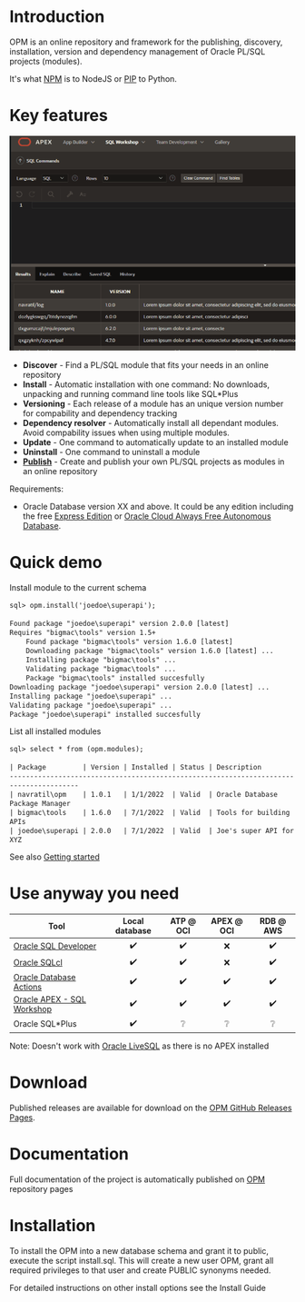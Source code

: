 # Introduction
OPM is an online repository and framework for the publishing, discovery, installation, version and dependency management of Oracle PL/SQL projects (modules). 

It's what [NPM](https://nodejs.org/en/knowledge/getting-started/npm/what-is-npm/) is to NodeJS or [PIP](https://pypi.org/project/pip/) to Python.

# Key features

![demo-in-apex](/docs/assets/demo-apex.gif)

- **Discover** - Find a PL/SQL module that fits your needs in an online repository
- **Install** - Automatic installation with one command: No downloads, unpacking and running command line tools like SQL*Plus
- **Versioning** - Each release of a module has an unique version number for compability and dependency tracking
- **Dependency resolver** - Automatically install all dependant modules. Avoid compability issues when using multiple modules.
- **Update** - One command to automatically update to an installed module
- **Uninstall** - One command to uninstall a module
- [**Publish**](/docs/publish.md) - Create and publish your own PL/SQL projects as modules in an online repository

Requirements:
- Oracle Database version XX and above. It could be any edition including the free [Express Edition](https://www.oracle.com/database/technologies/appdev/xe.html) or [Oracle Cloud Always Free Autonomous Database](https://www.oracle.com/cloud/free/).

# Quick demo

Install module to the current schema

    sql> opm.install('joedoe\superapi');
    
    Found package "joedoe\superapi" version 2.0.0 [latest]
    Requires "bigmac\tools" version 1.5+
        Found package "bigmac\tools" version 1.6.0 [latest]
        Downloading package "bigmac\tools" version 1.6.0 [latest] ...
        Installing package "bigmac\tools" ...
        Validating package "bigmac\tools" ...
        Package "bigmac\tools" installed succesfully
    Downloading package "joedoe\superapi" version 2.0.0 [latest] ...
    Installing package "joedoe\superapi" ...
    Validating package "joedoe\superapi" ...
    Package "joedoe\superapi" installed succesfully

List all installed modules

    sql> select * from (opm.modules);
    
    | Package         | Version | Installed | Status | Description
    ---------------------------------------------------------------------------------------
    | navratil\opm    | 1.0.1   | 1/1/2022  | Valid  | Oracle Database Package Manager
    | bigmac\tools    | 1.6.0   | 7/1/2022  | Valid  | Tools for building APIs
    | joedoe\superapi | 2.0.0   | 7/1/2022  | Valid  | Joe's super API for XYZ

See also [Getting started](get-started.md)

# Use anyway you need

Tool | Local database | ATP @ OCI | APEX @ OCI | RDB @ AWS 
--- |:---:|:---:|:---:|:---:
[Oracle SQL Developer](https://www.oracle.com/database/technologies/appdev/sqldeveloper-landing.html) | ✔️ | ✔️ | :x: | ✔️ 
[Oracle SQLcl](https://www.oracle.com/database/technologies/appdev/sqlcl.html) | ✔️ | ✔️ | :x: | ✔️ 
[Oracle Database Actions](https://www.oracle.com/database/technologies/appdev/db-actions.html) | ✔️ | ✔️ | ✔️ | ✔️ 
[Oracle APEX - SQL Workshop](https://apex.oracle.com/en/learn/getting-started/sql-workshop) | ✔️ | ✔️ | ✔️ | ✔️ 
Oracle SQL\*Plus  | ✔️ | ❔ | ❔ | ❔

Note: Doesn't work with [Oracle LiveSQL](https://livesql.oracle.com) as there is no APEX installed

# Download
Published releases are available for download on the [OPM GitHub Releases Pages](https://github.com/navratil/OPM/releases).

# Documentation
Full documentation of the project is automatically published on [OPM](https://opm.jannavratil.com) repository pages

# Installation
To install the OPM into a new database schema and grant it to public, execute the script install.sql. This will create a new user OPM, grant all required privileges to that user and create PUBLIC synonyms needed.

For detailed instructions on other install options see the Install Guide

